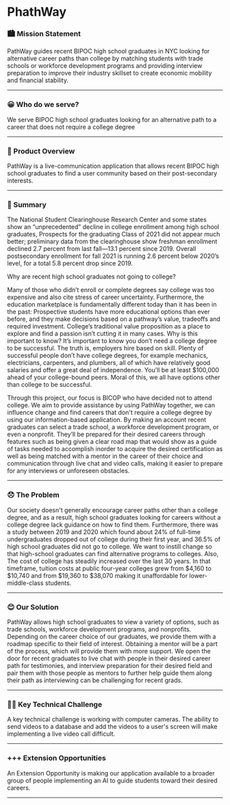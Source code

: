 # PhathWay

### 🏙️  Mission Statement 
PathWay guides recent BIPOC high school graduates in NYC looking for alternative career paths than college by matching students with trade schools or workforce development programs and providing interview preparation to improve their industry skillset to create economic mobility and financial stability. 
___

### 😀 Who do we serve?
We serve BIPOC high school graduates looking for an alternative path to a career that does not require a college degree

____


### 📱 Product Overview
PathWay is a live-communication application that allows recent BIPOC high school graduates to find a user community based on their post-secondary interests.
___


### 📝 Summary
The National Student Clearinghouse Research Center and some states show an “unprecedented” decline in college enrollment among high school graduates, Prospects for the graduating Class of 2021 did not appear much better;  preliminary data from the clearinghouse show ​​freshman enrollment declined 2.7 percent from last fall—13.1 percent since 2019. Overall postsecondary enrollment for fall 2021 is running 2.6 percent below 2020’s level, for a total 5.8 percent drop since 2019. 

Why are recent high school graduates not going to college?

Many of those who didn’t enroll or complete degrees say college was too expensive and also cite stress of career uncertainty. Furthermore, the education marketplace is fundamentally different today than it has been in the past: Prospective students have more educational options than ever before, and they make decisions based on a pathway’s value, tradeoffs and required investment. College’s traditional value proposition as a place to explore and find a passion isn’t cutting it in many cases.
Why is this important to know?
It’s important to know you don’t need a college degree to be successful. The truth is, employers hire based on skill. Plenty of successful people don’t have college degrees, for example mechanics, electricians, carpenters, and plumbers, all of which have relatively good salaries and offer a great deal of independence. You’ll be at least $100,000 ahead of your college-bound peers. Moral of this, we all have options other than college to be successful.

Through this project, our focus is BICOP who have decided not to attend college. We aim to provide assistance by using PathWay together, we can influence change and find careers that don't require a college degree by using our information-based application. By making an account recent graduates can select a trade school, a workforce development program, or even a nonprofit. They’ll be prepared for their desired careers through features such as being given a clear road map that would show as a guide of tasks needed to accomplish inorder to acquire the desired certification as well as being matched with a mentor in the career of their choice and communication through live chat and video calls, making it easier to prepare for any interviews or unforeseen obstacles.

___



### 😞 The Problem 
Our society doesn't generally encourage career paths other than a college degree, and as a result, high school graduates looking for careers without a college degree lack guidance on how to find them. Furthermore, there was a study between 2019 and 2020 which found about 24% of full-time undergraduates dropped out of college during their first year, and 36.5% of high school graduates did not go to college. We want to instill change so that high-school graduates can find alternative programs to colleges. Also, The cost of college has steadily increased over the last 30 years. In that timeframe, tuition costs at public four-year colleges grew from $4,160 to $10,740 and from $19,360 to $38,070 making it unaffordable for lower-middle-class students.
___



### 😊 Our Solution
PathWay allows high school graduates to view a variety of options, such as trade schools, workforce development programs, and nonprofits. Depending on the career choice of our graduates, we provide them with a roadmap specific to their field of interest. Obtaining a mentor will be a part of the process, which will provide them with more support. We open the door for recent graduates to live chat with people in their desired career path for testimonies, and interview preparation for their desired field and pair them with those people as mentors to further help guide them along their path as interviewing can be challenging for recent grads. 
___



### 🧗‍♂️ Key Technical Challenge
A key technical challenge is working with computer cameras. The ability to send videos to a database and add the videos to a user's screen will make implementing a live video call difficult.
___



### +++ Extension Opportunities 
An Extension Opportunity is making our application available to a broader group of people  implementing an AI to guide students toward their desired careers.
___
